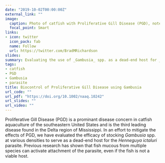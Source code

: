 ```yaml
---
date: "2019-10-02T00:00:00Z"
external_link: ""
image:
  caption: Photo of catfish with Proliferative Gill Disease (PGD), noted by swollen and fused gill lamellae. Photo Credit R. M. Durborow.
  focal_point: Smart
links:
- icon: twitter
  icon_pack: fab
  name: Follow
  url: https://twitter.com/BradMRichardson
slides: 
summary: Evaluating the use of _Gambusia_ spp. as a dead-end host for _Henneguya ictaluri_, the causative parasite of Proliferative Gill Disease (PGD).
tags:
- catfish
- PGD
- Gambusia
- parasite
title: Biocontrol of Proliferative Gill Disease using Gambusia
url_code: ""
url_pdf: "https://doi.org/10.1002/naaq.10242"
url_slides: ""
url_video: ""
---
```


Proliferative Gill Disease (PGD) is a prominant disease concern in catfish aquaculture of the southeastern United States and is the third leading disease found in the Delta region of Mississippi. In an effort to mitigate the effects of PGD, we have evaluated the efficacy of stocking _Gambusia_ spp. at various densities to serve as a dead-end host for the _Henneguya ictaluri_ parasite. Previous research has shown that fish mucous from multiple species can activate attachment of the parasite, even if the fish is not a viable host.
